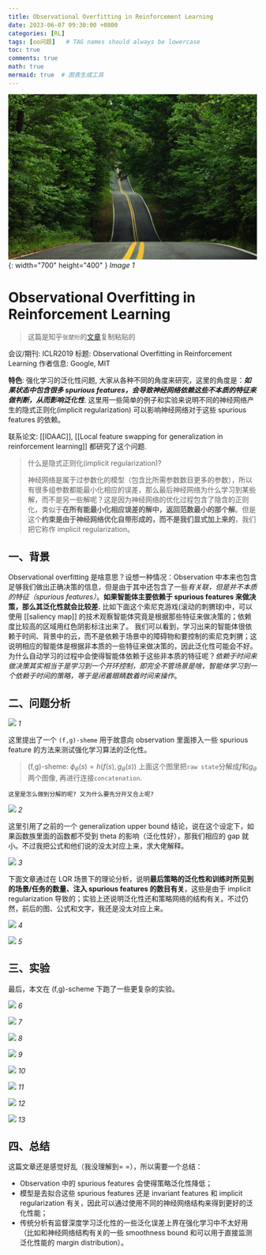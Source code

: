 ```yaml
---
title: Observational Overfitting in Reinforcement Learning
date: 2023-06-07 09:30:00 +0800
categories: [RL]
tags: [oo问题]   # TAG names should always be lowercase
toc: true
comments: true
math: true
mermaid: true  # 图表生成工具
---
```


![test-img](../assets/images/img-test.jpg){: width="700" height="400" }
_Image 1_



# Observational Overfitting in Reinforcement Learning


> 这篇是知乎`张楚珩`的[文章](https://zhuanlan.zhihu.com/p/449120642)复制粘贴的

会议/期刊: ICLR2019
标题: Observational Overfitting in Reinforcement Learning
作者信息: Google, MIT

**特色**: 强化学习的泛化性问题, 大家从各种不同的角度来研究，这里的角度是：***如果状态中包含很多 spurious features，会导致神经网络依赖这些不本质的特征来做判断，从而影响泛化性***.
这里用一些简单的例子和实验来说明不同的神经网络产生的隐式正则化(implicit regularization) 可以影响神经网络对于这些 spurious features 的依赖。

联系论文: [[IDAAC]], [[Local feature swapping for generalization in reinforcement learning]] 都研究了这个问题.

> 什么是隐式正则化(implicit regularization)?
>
> 神经网络是属于过参数化的模型（包含比所需参数数目更多的参数），所以有很多组参数都能最小化相应的误差，那么最后神经网络为什么学习到某些解，而不是另一些解呢？这是因为神经网络的优化过程包含了隐含的正则化，类似于**在所有能最小化相应误差的解中，返回范数最小的那个解**。但是这个**约束是由于神经网络优化自带形成的，而不是我们显式加上来的**，我们把它称作 implicit regularization。

## 一、背景
Observational overfitting 是啥意思？设想一种情况：Observation 中本来也包含足够我们做出正确决策的信息，但是由于其中还包含了一些*有关联，但是并不本质的特征（spurious features）*。**如果智能体主要依赖于 spurious features 来做决策，那么其泛化性就会比较差.** 
比如下面这个索尼克游戏(滚动的刺猬球)中，可以使用 [[saliency map]] 的技术观察智能体究竟是根据那些特征来做决策的；依赖度比较高的区域用红色阴影标注出来了。
我们可以看到，学习出来的智能体很依赖于时间、背景中的云，而不是依赖于场景中的障碍物和要控制的索尼克刺猬；这说明相应的智能体是根据非本质的一些特征来做决策的，因此泛化性可能会不好。
为什么自动学习的过程中会使得智能体依赖于这些非本质的特征呢？*依赖于时间来做决策其实相当于是学习到一个开环控制，即完全不管场景是啥，智能体学习到一个依赖于时间的策略，等于是闭着眼睛数着时间来操作*。


## 二、问题分析

![](https://pic4.zhimg.com/v2-fbd2d0f914f48bc7e3804be6d11b0587_r.jpg)
_1_

这里提出了一个 `(f,g)-sheme` 用于故意向 observation 里面掺入一些 spurious feature 的方法来测试强化学习算法的泛化性。
> (f,g)-sheme: $\phi_{\theta}(s)=h\left(f(s), g_{\theta}(s)\right)$ 
> 上面这个图里把`raw state`分解成$f$和$g_\theta$两个图像, 再进行连接`concatenation`.
```ad-note
这里是怎么做到分解的呢? 又为什么要先分开又合上呢?
```

![](https://pic1.zhimg.com/v2-80663dc35bfe32af59a002461d6f84d4_r.jpg)
_2_

这里引用了之前的一个 generalization upper bound 结论，说在这个设定下，如果函数族里面的函数都不受到 theta 的影响（泛化性好），那我们相应的 gap 就小。不过我把公式和他们说的没太对应上来，求大佬解释。

![](https://pic2.zhimg.com/v2-8dbdb1158d8681d802514d6e48a4c5f5_r.jpg)
_3_

下面文章通过在 LQR 场景下的理论分析，说明**最后策略的泛化性和训练时所见到的场景/任务的数量、注入 spurious features 的数目有关**，这些是由于 implicit regularization 导致的；实验上还说明泛化性还和策略网络的结构有关。不过仍然，前后的图、公式和文字，我还是没太对应上来。

![](https://pic2.zhimg.com/v2-55abd540ab41f783549163bc0e7d2c19_r.jpg)
_4_

![](https://pic2.zhimg.com/v2-80bdd599103a740d72ddae50fddb7f2d_r.jpg)
_5_

## 三、实验

最后，本文在 (f,g)-scheme 下跑了一些更复杂的实验。

![](https://pic4.zhimg.com/v2-968f776d0857104d1fd61e8b8c03f7d3_r.jpg)
_6_

![](https://pic2.zhimg.com/v2-44c3f775b11b0070dbdc05d64476702d_r.jpg)
_7_

![](https://pic1.zhimg.com/v2-d4e11140efae5137197d2308384d4c80_r.jpg)
_8_

![](https://pic4.zhimg.com/v2-70bfcd68f99774ae484db80c287ccbc3_r.jpg)
_9_

![](https://pic1.zhimg.com/v2-e35baaebe8d27e8866b869e971eb8460_r.jpg)
_10_

![](https://pic1.zhimg.com/v2-c097753c5624aab01f1d24924db941bc_r.jpg)
_11_

![](https://pic1.zhimg.com/v2-74d8cc00149b3480e96391caeb617d5c_r.jpg)
_12_

![](https://pic4.zhimg.com/v2-de18ada11442316b12a7448869263417_r.jpg)
_13_

## 四、总结

这篇文章还是感觉好乱（我没理解到= =），所以需要一个总结：

-   Observation 中的 spurious features 会使得策略泛化性降低；
-   模型是去拟合这些 spurious features 还是 invariant features 和 implicit regularization 有关，因此可以通过使用不同的神经网络结构来得到更好的泛化性能；
-   传统分析有监督深度学习泛化性的一些泛化误差上界在强化学习中不太好用（比如和神经网络结构有关的一些 smoothness bound 和可以用于直接监测泛化性能的 margin distribution）。

